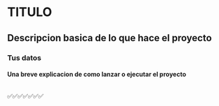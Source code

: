 # TITULO
## Descripcion basica de lo que hace el proyecto
### Tus datos
#### Una breve explicacion de como lanzar o ejecutar el proyecto
##### 
######

✅✅✅✅✅✅✅